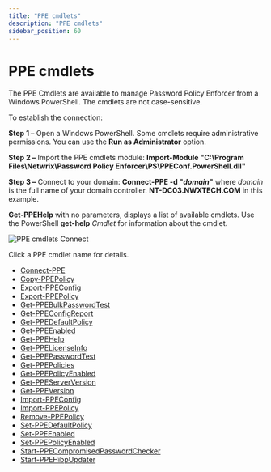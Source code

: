 ```yaml
---
title: "PPE cmdlets"
description: "PPE cmdlets"
sidebar_position: 60
---
```


# PPE cmdlets

The PPE Cmdlets are available to manage Password Policy Enforcer from a Windows PowerShell. The
cmdlets are not case-sensitive.

To establish the connection:

**Step 1 –** Open a Windows PowerShell. Some cmdlets require administrative permissions. You can use
the **Run as Administrator** option.

**Step 2 –** Import the PPE cmdlets module:
**Import-Module "C:\Program Files\Netwrix\Password Policy Enforcer\PS\PPEConf.PowerShell.dll"**

**Step 3 –** Connect to your domain:
**Connect-PPE -d "_domain_"** where _domain_ is the full name of your domain controller.
**NT-DC03.NWXTECH.COM** in this example.

**Get-PPEHelp** with no parameters, displays a list of available cmdlets. Use the PowerShell
**get-help** _Cmdlet_ for information about the cmdlet.

![PPE cmdlets Connect](/images/passwordpolicyenforcer/11.1/administration/cmdletconnect.webp)

Click a PPE cmdlet name for details.

- [Connect-PPE](/docs/passwordpolicyenforcer/11.1/admin/cmdlets/cmdconnectppe.md)
- [Copy-PPEPolicy](/docs/passwordpolicyenforcer/11.1/admin/cmdlets/cmdcopyppepolicy.md)
- [Export-PPEConfig](/docs/passwordpolicyenforcer/11.1/admin/cmdlets/cmdexportppeconfig.md)
- [Export-PPEPolicy](/docs/passwordpolicyenforcer/11.1/admin/cmdlets/cmdexportppepolicy.md)
- [Get-PPEBulkPasswordTest](/docs/passwordpolicyenforcer/11.1/admin/cmdlets/cmdgetppebulkpasswordtest.md)
- [Get-PPEConfigReport](/docs/passwordpolicyenforcer/11.1/admin/cmdlets/cmdgetppeconfigreport.md)
- [Get-PPEDefaultPolicy](/docs/passwordpolicyenforcer/11.1/admin/cmdlets/cmdgetppedefaultpolicy.md)
- [Get-PPEEnabled](/docs/passwordpolicyenforcer/11.1/admin/cmdlets/cmdgetppeenabled.md)
- [Get-PPEHelp](/docs/passwordpolicyenforcer/11.1/admin/cmdlets/cmdgetppehelp.md)
- [Get-PPELicenseInfo](/docs/passwordpolicyenforcer/11.1/admin/cmdlets/cmdgetppelicenseinfo.md)
- [Get-PPEPasswordTest](/docs/passwordpolicyenforcer/11.1/admin/cmdlets/cmdgetppepasswordtest.md)
- [Get-PPEPolicies](/docs/passwordpolicyenforcer/11.1/admin/cmdlets/cmdgetppepolicies.md)
- [Get-PPEPolicyEnabled](/docs/passwordpolicyenforcer/11.1/admin/cmdlets/cmdgetppepolicyenabled.md)
- [Get-PPEServerVersion](/docs/passwordpolicyenforcer/11.1/admin/cmdlets/cmdgetppeserverversion.md)
- [Get-PPEVersion](/docs/passwordpolicyenforcer/11.1/admin/cmdlets/cmdgetppeversion.md)
- [Import-PPEConfig](/docs/passwordpolicyenforcer/11.1/admin/cmdlets/cmdimportppeconfig.md)
- [Import-PPEPolicy](/docs/passwordpolicyenforcer/11.1/admin/cmdlets/cmdimportppepolicy.md)
- [Remove-PPEPolicy](/docs/passwordpolicyenforcer/11.1/admin/cmdlets/cmdremoveppepolicy.md)
- [Set-PPEDefaultPolicy](/docs/passwordpolicyenforcer/11.1/admin/cmdlets/cmdsetppedefaultpolicy.md)
- [Set-PPEEnabled](/docs/passwordpolicyenforcer/11.1/admin/cmdlets/cmdsetppeenabled.md)
- [Set-PPEPolicyEnabled](/docs/passwordpolicyenforcer/11.1/admin/cmdlets/cmdsetppepolicyenabled.md)
- [Start-PPECompromisedPasswordChecker](/docs/passwordpolicyenforcer/11.1/admin/cmdlets/cmdstartppecompromisedpasswordchecker.md)
- [Start-PPEHibpUpdater](/docs/passwordpolicyenforcer/11.1/admin/cmdlets/cmdstartppehibpupdater.md)
